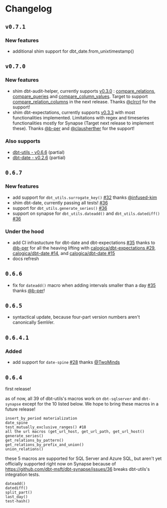 # Changelog

## `v0.7.1`

### New features

- additional shim support for dbt_date.from_unixtimestamp() 

## `v0.7.0`

### New features

- shim dbt-audit-helper, currently supports [v0.3.0](https://github.com/fishtown-analytics/dbt-audit-helper/releases/tag/0.3.0) : [compare_relations](https://github.com/fishtown-analytics/dbt-audit-helper#compare_relations-source), [compare_queries](https://github.com/fishtown-analytics/dbt-audit-helper#compare_queries-source) and [compare_column_values](https://github.com/fishtown-analytics/dbt-audit-helper#compare_column_values-source). Target to support [compare_relation_columns](https://github.com/fishtown-analytics/dbt-audit-helper#compare_relation_columns-source) in the next release. Thanks [@clrcrl](https://github.com/clrcrl) for the support!
- shim dbt-expectations, currently supports [v0.3.3](https://github.com/calogica/dbt-expectations/releases/tag/0.3.3) with most functionalities implemented. Limitations with regex and timeseries functionalities mostly for Synapse (Target next release to implement these). Thanks [@b-per](https://github.com/b-per) and [@clausherther](https://github.com/clausherther) for the support!

### Also supports
-  [dbt-utils - v0.6.6](https://github.com/fishtown-analytics/dbt-utils/releases/tag/0.6.6) (partial)
- [dbt-date - v0.2.6](https://github.com/calogica/dbt-date/releases/tag/0.2.6) (partial)

## `0.6.7`

### New features

- add support for `dbt_utils.surrogate_key()` [#32](https://github.com/dbt-msft/tsql-utils/pull/32) thanks [@infused-kim](https://github.com/infused-kim)
- shim dbt-date, currently passing all tests! [#36](https://github.com/dbt-msft/tsql-utils/pull/36)
- support for `dbt_utils.generate_series()` [#36](https://github.com/dbt-msft/tsql-utils/pull/36)
- support on synapse for `dbt_utils.dateadd()` and `dbt_utils.datediff()` [#36](https://github.com/dbt-msft/tsql-utils/pull/36)

### Under the hood
- add CI infrastucture for dbt-date and dbt-expectations [#35](https://github.com/dbt-msft/tsql-utils/pull/35) thanks to [@b-per](https://github.com/b-per) for all the heaving lifting with [calogica/dbt-expectations #29](https://github.com/calogica/dbt-expectations/pull/29), [calogica/dbt-date #14](https://github.com/calogica/dbt-date/pull/14), and [calogica/dbt-date #15](https://github.com/calogica/dbt-date/pull/15)
- docs refresh

## `0.6.6`

- fix for `dateadd()` macro when adding intervals smaller than a day [#35](https://github.com/dbt-msft/tsql-utils/pull/35) thanks [@b-per](https://github.com/b-per)!
## `0.6.5`

- syntactical update, because four-part version numbers aren't canonically SemVer.
## `0.6.4.1`

### Added
- add support for `date-spine` [#28](https://github.com/dbt-msft/tsql-utils/pull/28) thanks [@TwoMinds](https://github.com/TwoMinds)

## `0.6.4`

first release!

as of now, all 39 of dbt-utils's macros work on `dbt-sqlserver` and `dbt-synapse` except for the 10 listed below. We hope to bring these macros in a future release!

    insert_by_period materialization
    date_spine
    test_mutually_exclusive_ranges() #18
    all the url macros (get_url_host, get_url_path, get_url_host()
    generate_series()
    get_relations_by_pattern()
    get_relations_by_prefix_and_union()
    union_relations()

these 5 macros are supported for SQL Server and Azure SQL, but aren't yet officially supported right now on Synapse because of https://github.com/dbt-msft/dbt-synapse/issues/36 breaks dbt-utils's integration tests.  

    dateadd()
    datediff()
    split_part()
    last_day()
    test-hash()